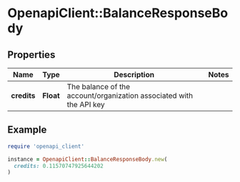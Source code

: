 # OpenapiClient::BalanceResponseBody

## Properties

| Name | Type | Description | Notes |
| ---- | ---- | ----------- | ----- |
| **credits** | **Float** | The balance of the account/organization associated with the API key |  |

## Example

```ruby
require 'openapi_client'

instance = OpenapiClient::BalanceResponseBody.new(
  credits: 0.11570747925644202
)
```

